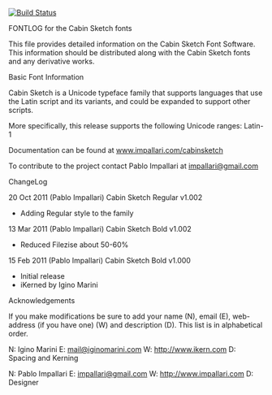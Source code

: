 [![Build Status](https://travis-ci.org/fontdirectory/cabinsketch.svg?branch=master)](https://travis-ci.org/fontdirectory/cabinsketch)

FONTLOG for the Cabin Sketch fonts

This file provides detailed information on the Cabin Sketch Font Software.
This information should be distributed along with the Cabin Sketch fonts
and any derivative works.

Basic Font Information

Cabin Sketch is a Unicode typeface family that supports languages that
use the Latin script and its variants, and could be expanded to support other
scripts.

More specifically, this release supports the following Unicode ranges: Latin-1

Documentation can be found at www.impallari.com/cabinsketch

To contribute to the project contact Pablo Impallari at impallari@gmail.com

ChangeLog

20 Oct 2011 (Pablo Impallari) Cabin Sketch Regular v1.002
- Adding Regular style to the family

13 Mar 2011 (Pablo Impallari) Cabin Sketch Bold v1.002
- Reduced Filezise about 50-60%

15 Feb 2011 (Pablo Impallari) Cabin Sketch Bold v1.000
- Initial release
- iKerned by Igino Marini

Acknowledgements

If you make modifications be sure to add your name (N), email (E), web-address
(if you have one) (W) and description (D). This list is in alphabetical order.

N: Igino Marini
E: mail@iginomarini.com
W: http://www.ikern.com
D: Spacing and Kerning

N: Pablo Impallari
E: impallari@gmail.com
W: http://www.impallari.com
D: Designer




